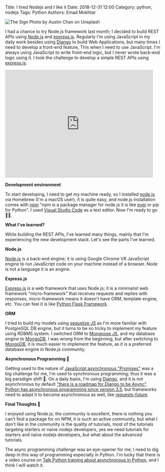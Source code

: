 Title: I tired Nodejs and I like it
Date: 2018-12-31 12:00
Category: python, nodejs
Tags: Python
Authors: Emad Mokhtar

<!-- PELICAN_BEGIN_SUMMARY -->
![The Sign]({filename}/images/austin-chan-275638-unsplash.jpg)
Photo by Austin Chan on Unsplash

I had a chance to try Node.js framework last month; I decided to build REST APIs using [Node.js][1] and [express.js][2]. Regularly I'm using JavaScript in my daily work besides using [Django][3] to build Web Applications, but many times I need to develop a front-end feature, This when I need to use JavaScript. I'm always using JavaScript to write front-end logic, but I never wrote back-end logic using it. I took the challenge to develop a simple REST APIs using [express.js][2].

<!-- PELICAN_END_SUMMARY -->
<iframe src="https://giphy.com/embed/d4zHnLjdy48Cc" width="480" height="350" frameBorder="0" class="giphy-embed" allowFullScreen></iframe>

**Development environment**

To start developing, I need to get my machine ready, so I installed [node.js][1] via Homebrew (I'm a macOS user), it is quite easy, and node.js installation comes with [npm][4] "npm is a package manager for node.js it is like [pypi][5] or pip for Python". I used [Visual Studio Code][6] as a text editor. Now I'm ready to go 💪🏻.


**What I've learned?**

While building the REST APIs, I've learned many things, mainly that I'm experiencing the new development stack. Let's see the parts I've learned.

**Node.js**

[Node.js][1] is a back-end engine; it is using Google Chrome V8 JavaScript engine to run JavaScript code on your machine instead of a browser. Node is not a language it is an engine.

**Express.js**

[Express.js][2] is a web framework that uses Node.js; it is a minimalist web framework "micro-framework" that receives requests and replies with responses, micro-framework means it doesn't have ORM, template engine, etc. You can feel it is like [Python Flask Framework][7].

**ORM**

I tried to build my models using [sequelize JS](http://docs.sequelizejs.com/) as I'm more familiar with PostgreSQL DB engine, but it turns to be so tricky to implement my feature using RDBMS system. I switched ORM to [Mongoose JS](https://mongoosejs.com/), and my database engine to [MongoDB][8]. I was wrong from the beginning, but after switching to [MongoDB][8], it is much easier to implement the feature, as it is a preferred database engine in Node.js community.

**Asynchronous Programming 🤔**

Getting used to the nature of [JavaScript asynchronous "Promises"](https://developers.google.com/web/fundamentals/primers/promises) was a big challenge for me, I'm used to synchronous programming; thus it was a big paradigm shift 🤯. On a daily basis, I'm using [Django][3], and it is not asynchronous by default ["there is a roadmap for Django to be Async"](https://www.aeracode.org/2018/06/04/django-async-roadmap/). [Python has asynchronous programming since version 3.5](https://docs.python.org/3.5/library/asyncio.html), but frameworks need to adapt it to become asynchronous as well, like [requests-future](https://github.com/ross/requests-futures).

**Final Thoughts 🧐**

I enjoyed using Node.js; the community is excellent, there is nothing you can't find a package for on NPM, it is such an active community, but what I don't like in the community is the quality of tutorials, most of the tutorials targeting starters or naive nodejs developers, yes we need tutorials for starters and naive nodejs developers, but what about the advanced tutorials.

The async programming challenge was an eye-opener for me; I need to dig deep in this way of programming especially in Python. I'm lucky that there is a video course on [Talk Python training about asynchronous in Python](https://training.talkpython.fm/courses/explore_async_python/async-in-python-with-threading-and-multiprocessing), and I think I will watch it.

[1]: https://nodejs.org/en/
[2]: https://expressjs.com/
[3]: https://www.djangoproject.com/
[4]: https://www.npmjs.com/
[5]: https://pypi.org/
[6]: https://code.visualstudio.com/
[7]: http://flask.pocoo.org/
[8]: https://www.mongodb.com/